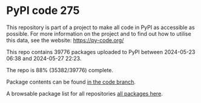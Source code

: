 # PyPI code 275

This repository is part of a project to make all code in PyPI as accessible as possible. For more information 
on the project and to find out how to utilise this data, see the website: https://py-code.org/

This repo contains 39776 packages uploaded to PyPI between 
2024-05-23 06:38 and 2024-05-27 22:23.

The repo is 88% (35382/39776) complete.

Package contents can be found [in the code branch](https://github.com/pypi-data/pypi-mirror-275/tree/code/packages).

A browsable package list for all repositories [all packages here](https://py-code.org/repositories/pypi-mirror-275).


